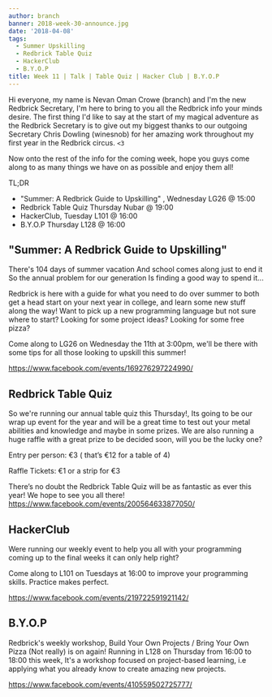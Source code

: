 ```yaml
---
author: branch
banner: 2018-week-30-announce.jpg
date: '2018-04-08'
tags:
  - Summer Upskilling
  - Redbrick Table Quiz
  - HackerClub
  - B.Y.O.P
title: Week 11 | Talk | Table Quiz | Hacker Club | B.Y.O.P
---
```


Hi everyone, my name is Nevan Oman Crowe (branch) and I'm the new Redbrick
Secretary, I'm here to bring to you all the Redbrick info your minds desire. The
first thing I'd like to say at the start of my magical adventure as the Redbrick
Secretary is to give out my biggest thanks to our outgoing Secretary Chris
Dowling (winesnob) for her amazing work throughout my first year in the Redbrick
circus. `<3`

Now onto the rest of the info for the coming week, hope you guys come along to
as many things we have on as possible and enjoy them all!

TL;DR

- "Summer: A Redbrick Guide to Upskilling" , Wednesday LG26 @ 15:00
- Redbrick Table Quiz Thursday Nubar @ 19:00
- HackerClub, Tuesday L101 @ 16:00
- B.Y.O.P Thursday L128 @ 16:00

 <!-- more -->

## "Summer: A Redbrick Guide to Upskilling"

There's 104 days of summer vacation And school comes along just to end it So the
annual problem for our generation Is finding a good way to spend it...

Redbrick is here with a guide for what you need to do over summer to both get a
head start on your next year in college, and learn some new stuff along the way!
Want to pick up a new programming language but not sure where to start? Looking
for some project ideas? Looking for some free pizza?

Come along to LG26 on Wednesday the 11th at 3:00pm, we'll be there with some
tips for all those looking to upskill this summer!

https://www.facebook.com/events/169276297224990/

## Redbrick Table Quiz

So we're running our annual table quiz this Thursday!, Its going to be our wrap
up event for the year and will be a great time to test out your metal abilities
and knowledge and maybe in some prizes. We are also running a huge raffle with a
great prize to be decided soon, will you be the lucky one?

Entry per person: €3 ( that’s €12 for a table of 4)

Raffle Tickets: €1 or a strip for €3

There’s no doubt the Redbrick Table Quiz will be as fantastic as ever this year!
We hope to see you all there! https://www.facebook.com/events/200564633877050/

## HackerClub

Were running our weekly event to help you all with your programming coming up to
the final weeks it can only help right?

Come along to L101 on Tuesdays at 16:00 to improve your programming skills.
Practice makes perfect.

https://www.facebook.com/events/219722591921142/

## B.Y.O.P

Redbrick's weekly workshop, Build Your Own Projects / Bring Your Own Pizza (Not
really) is on again! Running in L128 on Thursday from 16:00 to 18:00 this week,
It's a workshop focused on project-based learning, i.e applying what you already
know to create amazing new projects.

https://www.facebook.com/events/410559502725777/
